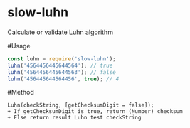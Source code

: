 # slow-luhn

Calculate or validate Luhn algorithm

#Usage

```javascript
const luhn = require('slow-luhn');
luhn('4564456445644564'); // true
luhn('4564456445644563'); // false
luhn('456445644564456', true); // 4
```

#Method

    Luhn(checkString, [getChecksumDigit = false]);
    + If getChecksumDigit is true, return (Number) checksum
    + Else return result Luhn test checkString 
